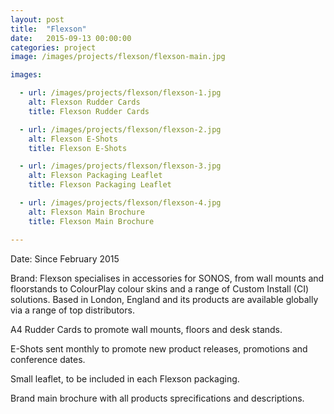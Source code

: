 ```yaml
---
layout: post
title:  "Flexson"
date:   2015-09-13 00:00:00
categories: project
image: /images/projects/flexson/flexson-main.jpg

images:

  - url: /images/projects/flexson/flexson-1.jpg
    alt: Flexson Rudder Cards
    title: Flexson Rudder Cards

  - url: /images/projects/flexson/flexson-2.jpg
    alt: Flexson E-Shots
    title: Flexson E-Shots

  - url: /images/projects/flexson/flexson-3.jpg
    alt: Flexson Packaging Leaflet
    title: Flexson Packaging Leaflet

  - url: /images/projects/flexson/flexson-4.jpg
    alt: Flexson Main Brochure
    title: Flexson Main Brochure

---
```

<p>Date: Since February 2015</p>
<p>Brand: Flexson specialises in accessories for SONOS, from wall mounts and floorstands to ColourPlay colour skins and a range of Custom Install (CI) solutions.
Based in London, England and its products are available globally via a range of top distributors.</p>
<p>A4 Rudder Cards to promote wall mounts, floors and desk stands.</p>
<p>E-Shots sent monthly to promote new product releases, promotions and conference dates.</p>
<p>Small leaflet, to be included in each Flexson packaging.</p>
<p>Brand main brochure with all products sprecifications and descriptions.</p>